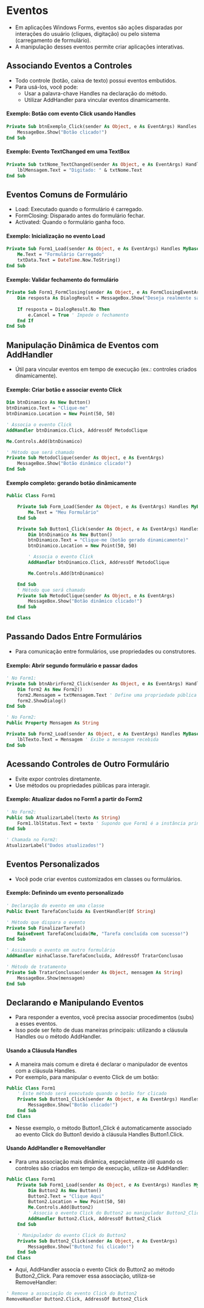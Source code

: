 # Eventos

- Em aplicações Windows Forms, eventos são ações disparadas por interações do usuário (cliques, digitação) ou pelo sistema (carregamento de formulário). 
- A manipulação desses eventos permite criar aplicações interativas. 

## Associando Eventos a Controles

- Todo controle (botão, caixa de texto) possui eventos embutidos. 
- Para usá-los, você pode:
    - Usar a palavra-chave Handles na declaração do método.
    - Utilizar AddHandler para vincular eventos dinamicamente.

#### Exemplo: Botão com evento Click usando Handles

~~~vb
Private Sub btnExemplo_Click(sender As Object, e As EventArgs) Handles btnExemplo.Click
    MessageBox.Show("Botão clicado!")
End Sub
~~~

#### Exemplo: Evento TextChanged em uma TextBox

~~~vb
Private Sub txtNome_TextChanged(sender As Object, e As EventArgs) Handles txtNome.TextChanged
    lblMensagem.Text = "Digitado: " & txtNome.Text
End Sub
~~~

## Eventos Comuns de Formulário

- Load: Executado quando o formulário é carregado.
- FormClosing: Disparado antes do formulário fechar.
- Activated: Quando o formulário ganha foco.

#### Exemplo: Inicialização no evento Load

~~~vb
Private Sub Form1_Load(sender As Object, e As EventArgs) Handles MyBase.Load
    Me.Text = "Formulário Carregado"
    txtData.Text = DateTime.Now.ToString()
End Sub
~~~

#### Exemplo: Validar fechamento do formulário

~~~vb
Private Sub Form1_FormClosing(sender As Object, e As FormClosingEventArgs) Handles MyBase.FormClosing
    Dim resposta As DialogResult = MessageBox.Show("Deseja realmente sair?", "Confirmação", MessageBoxButtons.YesNo)
    
    If resposta = DialogResult.No Then
        e.Cancel = True ' Impede o fechamento
    End If
End Sub
~~~

## Manipulação Dinâmica de Eventos com AddHandler

- Útil para vincular eventos em tempo de execução (ex.: controles criados dinamicamente).

#### Exemplo: Criar botão e associar evento Click

~~~vb
Dim btnDinamico As New Button()
btnDinamico.Text = "Clique-me"
btnDinamico.Location = New Point(50, 50)

' Associa o evento Click
AddHandler btnDinamico.Click, AddressOf MetodoClique

Me.Controls.Add(btnDinamico)

' Método que será chamado
Private Sub MetodoClique(sender As Object, e As EventArgs)
    MessageBox.Show("Botão dinâmico clicado!")
End Sub
~~~

#### Exemplo completo: gerando botão dinâmicamente

~~~vb
Public Class Form1

    Private Sub Form_Load(Sender As Object, e As EventArgs) Handles MyBase.Load
        Me.Text = "Meu Formulário"
    End Sub

    Private Sub Button1_Click(sender As Object, e As EventArgs) Handles Button1.Click
        Dim btnDinamico As New Button()
        btnDinamico.Text = "Clique-me (botão gerado dinamicamente)"
        btnDinamico.Location = New Point(50, 50)

        ' Associa o evento Click
        AddHandler btnDinamico.Click, AddressOf MetodoClique

        Me.Controls.Add(btnDinamico)

    End Sub
    ' Método que será chamado
    Private Sub MetodoClique(sender As Object, e As EventArgs)
        MessageBox.Show("Botão dinâmico clicado!")
    End Sub

End Class
~~~

## Passando Dados Entre Formulários

- Para comunicação entre formulários, use propriedades ou construtores.

#### Exemplo: Abrir segundo formulário e passar dados

~~~vb
' No Form1:
Private Sub btnAbrirForm2_Click(sender As Object, e As EventArgs) Handles btnAbrirForm2.Click
    Dim form2 As New Form2()
    form2.Mensagem = txtMensagem.Text ' Define uma propriedade pública no Form2
    form2.ShowDialog()
End Sub

' No Form2:
Public Property Mensagem As String

Private Sub Form2_Load(sender As Object, e As EventArgs) Handles MyBase.Load
    lblTexto.Text = Mensagem ' Exibe a mensagem recebida
End Sub
~~~

## Acessando Controles de Outro Formulário

- Evite expor controles diretamente. 
- Use métodos ou propriedades públicas para interagir.

#### Exemplo: Atualizar dados no Form1 a partir do Form2

~~~vb
' No Form2:
Public Sub AtualizarLabel(texto As String)
    Form1.lblStatus.Text = texto ' Supondo que Form1 é a instância principal
End Sub

' Chamada no Form2:
AtualizarLabel("Dados atualizados!")
~~~

## Eventos Personalizados

- Você pode criar eventos customizados em classes ou formulários.

#### Exemplo: Definindo um evento personalizado

~~~vb
' Declaração do evento em uma classe
Public Event TarefaConcluida As EventHandler(Of String)

' Método que dispara o evento
Private Sub FinalizarTarefa()
    RaiseEvent TarefaConcluida(Me, "Tarefa concluída com sucesso!")
End Sub

' Assinando o evento em outro formulário
AddHandler minhaClasse.TarefaConcluida, AddressOf TratarConclusao

' Método de tratamento
Private Sub TratarConclusao(sender As Object, mensagem As String)
    MessageBox.Show(mensagem)
End Sub
~~~

## Declarando e Manipulando Eventos

- Para responder a eventos, você precisa associar procedimentos (subs) a esses eventos. 
- Isso pode ser feito de duas maneiras principais: utilizando a cláusula Handles ou o método AddHandler.

#### Usando a Cláusula Handles

- A maneira mais comum e direta é declarar o manipulador de eventos com a cláusula Handles. 
- Por exemplo, para manipular o evento Click de um botão:

~~~vb
Public Class Form1
    ' Este método será executado quando o botão for clicado
    Private Sub Button1_Click(sender As Object, e As EventArgs) Handles Button1.Click
        MessageBox.Show("Botão clicado!")
    End Sub
End Class
~~~

- Nesse exemplo, o método Button1_Click é automaticamente associado ao evento Click do Button1 devido à cláusula Handles Button1.Click.

#### Usando AddHandler e RemoveHandler

- Para uma associação mais dinâmica, especialmente útil quando os controles são criados em tempo de execução, utiliza-se AddHandler:

~~~vb
Public Class Form1
    Private Sub Form1_Load(sender As Object, e As EventArgs) Handles MyBase.Load
        Dim Button2 As New Button()
        Button2.Text = "Clique Aqui"
        Button2.Location = New Point(50, 50)
        Me.Controls.Add(Button2)
        ' Associa o evento Click do Button2 ao manipulador Button2_Click
        AddHandler Button2.Click, AddressOf Button2_Click
    End Sub

    ' Manipulador do evento Click do Button2
    Private Sub Button2_Click(sender As Object, e As EventArgs)
        MessageBox.Show("Button2 foi clicado!")
    End Sub
End Class
~~~

- Aqui, AddHandler associa o evento Click do Button2 ao método Button2_Click. Para remover essa associação, utiliza-se RemoveHandler:

~~~vb
' Remove a associação do evento Click do Button2
RemoveHandler Button2.Click, AddressOf Button2_Click
~~~